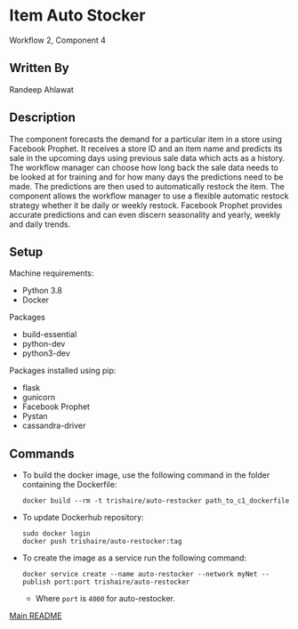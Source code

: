 # Item Auto Stocker
  Workflow 2, Component 4

## Written By
Randeep Ahlawat

## Description
  The component forecasts the demand for a particular item in a store using Facebook Prophet. It receives a store ID and an item name and predicts its sale in the upcoming days using previous sale data which acts as a history. The workflow manager can choose how long back the sale data needs to be looked at for training and for how many days the predictions need to be made. The predictions are then used to automatically restock the item. The component allows the workflow manager to use a flexible automatic restock strategy whether it be daily or weekly restock. Facebook Prophet provides accurate predictions and can even discern seasonality and yearly, weekly and daily trends.

## Setup
Machine requirements:
* Python 3.8
* Docker

Packages  
* build-essential
* python-dev
* python3-dev

Packages installed using pip:
* flask
* gunicorn
* Facebook Prophet
* Pystan
* cassandra-driver

## Commands
  * To build the docker image, use the following command in the folder containing the Dockerfile:
    ```
    docker build --rm -t trishaire/auto-restocker path_to_c1_dockerfile
    ```
  * To update Dockerhub repository:
  
    ```
    sudo docker login
    docker push trishaire/auto-restocker:tag
    ```

  * To create the image as a service run the following command:

    ```
    docker service create --name auto-restocker --network myNet --publish port:port trishaire/auto-restocker
    ```

    * Where `port` is `4000` for auto-restocker.
  
[Main README](https://github.com/CPVazquez/CS6343)
